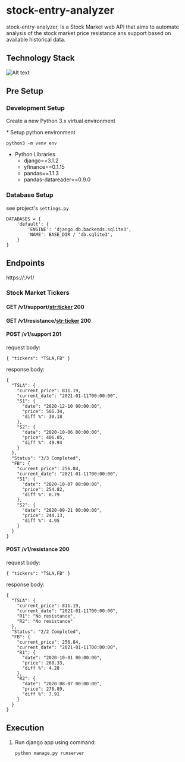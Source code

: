 # stock-entry-analyzer
stock-entry-analyzer, Is a Stock Market web API that aims to automate analysis of the stock market price resistance ans support based on available historical data. 

## Technology Stack
![Alt text](docs/stacj.jpg)

## Pre Setup
### Development Setup
<p>Create a new Python 3.x virtual environment</p>
* Setup python environment

`python3 -m venv env`

* Python Libraries
    * django==3.1.2
    * yfinance==0.1.15
    * pandas==1.1.3
    * pandas-datareader==0.9.0

    
### Database Setup
see project's `settings.py`
```
DATABASES = {
    'default': {
        'ENGINE': 'django.db.backends.sqlite3',
        'NAME': BASE_DIR / 'db.sqlite3',
    }
}
```


## Endpoints
https://<host>:<port>/v1/<API Endpoints>

### Stock Market Tickers

#### GET /v1/support/<str:ticker> 200

#### GET /v1/resistance/<str:ticker> 200

#### POST /v1/support 201

request body:
  
  `{
	"tickers": "TSLA,FB"
  }`
  
response body:
  
```
{
  "TSLA": {
    "current_price": 811.19,
    "current_date": "2021-01-11T00:00:00",
    "S1": {
      "date": "2020-12-10 00:00:00",
      "price": 566.34,
      "diff %": 30.18
    },
    "S2": {
      "date": "2020-10-06 00:00:00",
      "price": 406.05,
      "diff %": 49.94
    }
  },
  "Status": "3/3 Completed",
  "FB": {
    "current_price": 256.84,
    "current_date": "2021-01-11T00:00:00",
    "S1": {
      "date": "2020-10-07 00:00:00",
      "price": 254.82,
      "diff %": 0.79
    },
    "S2": {
      "date": "2020-09-21 00:00:00",
      "price": 244.13,
      "diff %": 4.95
    }
  }
}
```

#### POST /v1/resistance 200

request body:
  
  `{
	"tickers": "TSLA,FB"
  }`
  
response body:
  
```
{
  "TSLA": {
    "current_price": 811.19,
    "current_date": "2021-01-11T00:00:00",
    "R1": "No resistance",
    "R2": "No resistance"
  },
  "Status": "2/2 Completed",
  "FB": {
    "current_price": 256.84,
    "current_date": "2021-01-11T00:00:00",
    "R1": {
      "date": "2020-10-01 00:00:00",
      "price": 268.33,
      "diff %": 4.28
    },
    "R2": {
      "date": "2020-08-07 00:00:00",
      "price": 278.89,
      "diff %": 7.91
    }
  }
}
```

## Execution
1. Run django app using command:

    `python manage.py runserver`


